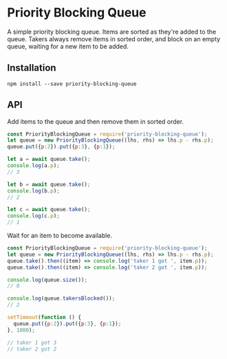# Priority Blocking Queue

A simple priority blocking queue.  Items are sorted as they're added to the queue.  Takers always remove items in sorted order, and block on an empty queue, waiting for a new item to be added.

## Installation

```shell
npm install --save priority-blocking-queue
```

## API

Add items to the queue and then remove them in sorted order.
```javascript
const PriorityBlockingQueue = require('priority-blocking-queue');
let queue = new PriorityBlockingQueue((lhs, rhs) => lhs.p - rhs.p);
queue.put({p:2}).put({p:3}, {p:1});

let a = await queue.take();
console.log(a.p);
// 3

let b = await queue.take();
console.log(b.p);
// 2

let c = await queue.take();
console.log(c.p);
// 1
```

Wait for an item to become available.
```javascript
const PriorityBlockingQueue = require('priority-blocking-queue');
let queue = new PriorityBlockingQueue((lhs, rhs) => lhs.p - rhs.p);
queue.take().then((item) => console.log('taker 1 got ', item.p));
queue.take().then((item) => console.log('taker 2 got ', item.p));

console.log(queue.size());
// 0

console.log(queue.takersBlocked());
// 2

setTimeout(function () {
  queue.put({p:2}).put({p:3}, {p:1});
}, 1000);

// taker 1 got 3
// taker 2 got 2
```
